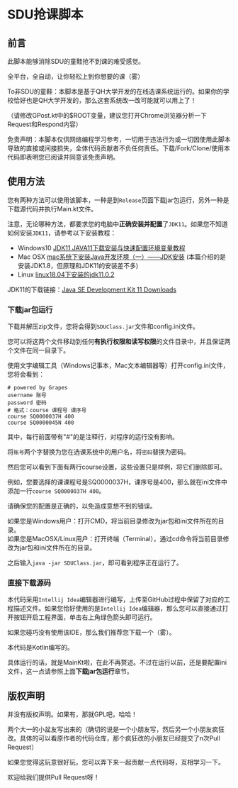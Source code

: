 # SDU抢课脚本

## 前言
此脚本能够消除SDU的童鞋抢不到课的难受感觉。

全平台，全自动，让你轻松上到你想要的课（雾）

To非SDU的童鞋：本脚本是基于QH大学开发的在线选课系统运行的。如果你的学校恰好也是QH大学开发的，那么这套系统改一改可能就可以用上了！

（请修改GPost.kt中的$ROOT变量，建议您打开Chrome浏览器分析一下Request和Respond内容）

免责声明：本脚本仅供网络编程学习参考，一切用于违法行为或一切因使用此脚本导致的直接或间接损失，全体代码贡献者不负任何责任。下载/Fork/Clone/使用本代码即表明您已阅读并同意该免责声明。

## 使用方法
您有两种方法可以使用该脚本，一种是到`Release`页面下载jar包运行，另外一种是下载源代码并执行Main.kt文件。

注意，无论哪种方法，都要求您的电脑中**正确安装并配置**了`JDK11`。如果您不知道如何安装`JDK11`，请参考以下安装教程：

- Windows10 [JDK11 JAVA11下载安装与快速配置环境变量教程](https://blog.csdn.net/weixin_40928253/article/details/83590136)
- Mac OSX   [mac系统下安装Java开发环境（一）——JDK安装](https://jingyan.baidu.com/article/7f766daffd99354101e1d095.html) (本篇介绍的是安装JDK1.8，但原理和JDK11的安装差不多)
- Linux     [linux18.04下安装的jdk11.0.2](https://www.cnblogs.com/hhxz/p/10547729.html)

JDK11的下载链接：[Java SE Development Kit 11 Downloads](https://www.oracle.com/technetwork/java/javase/downloads/jdk11-downloads-5066655.html)

### 下载jar包运行
下载并解压zip文件，您将会得到`SDUClass.jar`文件和config.ini文件。

您可以将这两个文件移动到任何**有执行权限和读写权限**的文件目录中，并且保证两个文件在同一目录下。

使用文字编辑工具（Windows记事本，Mac文本编辑器等）打开config.ini文件，您将会看到：
```
# powered by Grapes
username 账号
password 密码
# 格式：course 课程号 课序号
course SQ0000037H 400
course SQ0000045N 400
```

其中，每行前面带有"#"的是注释行，对程序的运行没有影响。

将`账号`两个字替换为您在选课系统中的用户名，将`密码`替换为密码。

然后您可以看到下面有两行course设置，这些设置只是样例，将它们删除即可。

例如，您要选择的课课程号是SQ0000037H，课序号是400，那么就在ini文件中添加一行`course SQ0000037H 400`。

请确保您的配置是正确的，以免造成意想不到的错误。

如果您是Windows用户：打开CMD，将当前目录修改为jar包和ini文件所在的目录。   
如果您是MacOSX/Linux用户：打开终端（Terminal），通过cd命令将当前目录修改为jar包和ini文件所在的目录。

之后输入`java -jar SDUClass.jar`，即可看到程序正在运行了。

### 直接下载源码
本代码采用`Intellij Idea`编辑器进行编写，上传至GitHub过程中保留了对应的工程描述文件。如果您恰好使用的是`Intellij Idea`编辑器，那么您可以直接通过打开按钮开启工程界面，单击右上角绿色箭头即可运行。

如果您碰巧没有使用该IDE，那么我们推荐您下载一个（雾）。

本代码是Kotlin编写的。

具体运行的话，就是MainKt啦，在此不再赘述。不过在运行以前，还是要配置ini文件，这一点请参照上面**下载jar包运行**章节。

## 版权声明
并没有版权声明。如果有，那就GPL吧，哈哈！

两个大一的小盆友写出来的（确切的说是一个小朋友写，然后另一个小朋友疯狂改。具体的可以看原作者的代码仓库，那个疯狂改的小朋友已经提交了n次Pull Request）

如果您觉得这玩意很好玩，您可以弄下来一起贡献一点代码呀，互相学习一下。

欢迎给我们提供Pull Request呀！